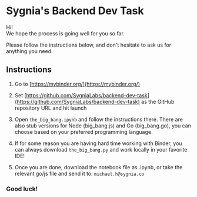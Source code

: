 # Sygnia's Backend Dev Task

Hi!  
We hope the process is going well for you so far.

Please follow the instructions below, and don't hesitate to ask us for anything you need.

## Instructions

1. Go to [https://mybinder.org/](https://mybinder.org/)

2. Set [https://github.com/SygniaLabs/backend-dev-task](https://github.com/SygniaLabs/backend-dev-task) as the GitHub repository URL and hit launch

3. Open `the_big_bang.ipynb` and follow the instructions there. There are also stub versions for Node (big_bang.js) and Go (big_bang.go), you can choose based on your preferred programming language.

4. If for some reason you are having hard time working with Binder, you can always download `the_big_bang.py` and work locally in your favorite IDE!

5. Once you are done, download the notebook file as .ipynb, or take the relevant go/js file and send it to: `michael.h@sygnia.co`

### Good luck!
